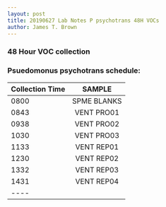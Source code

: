 ```yaml
---
layout: post
title: 20190627 Lab Notes P psychotrans 48H VOCs
author: James T. Brown
---
```


### **48 Hour VOC collection**
### Psuedomonus psychotrans schedule:

| Collection Time | SAMPLE |
|:--------|:-------:|
|0800	|SPME BLANKS| 
|0843	|VENT PRO01|
|0938	|VENT PRO02|
|1030	|VENT PRO03|
|1133   |VENT REP01|
|1230   |VENT REP02|
|1332   |VENT REP03|
|1431   |VENT REP04|
|----
